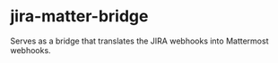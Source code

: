 # jira-matter-bridge

Serves as a bridge that translates the JIRA webhooks into Mattermost webhooks.
